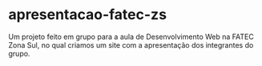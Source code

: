 # apresentacao-fatec-zs
Um projeto feito em grupo para a aula de Desenvolvimento Web na FATEC Zona Sul, no qual criamos um site com a apresentação dos integrantes do grupo.
